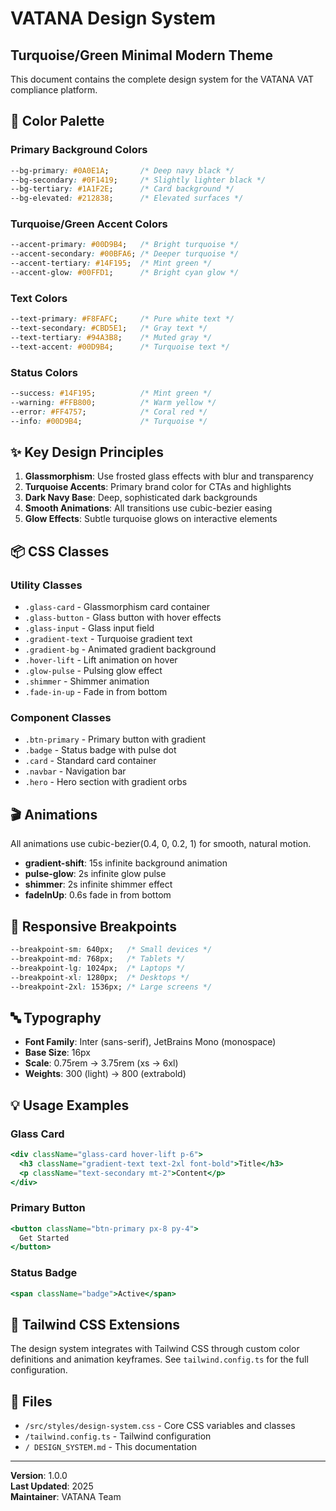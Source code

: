 # VATANA Design System
## Turquoise/Green Minimal Modern Theme

This document contains the complete design system for the VATANA VAT compliance platform.

## 🎨 Color Palette

### Primary Background Colors
```css
--bg-primary: #0A0E1A;       /* Deep navy black */
--bg-secondary: #0F1419;     /* Slightly lighter black */
--bg-tertiary: #1A1F2E;      /* Card background */
--bg-elevated: #212838;      /* Elevated surfaces */
```

### Turquoise/Green Accent Colors
```css
--accent-primary: #00D9B4;   /* Bright turquoise */
--accent-secondary: #00BFA6; /* Deeper turquoise */
--accent-tertiary: #14F195;  /* Mint green */
--accent-glow: #00FFD1;      /* Bright cyan glow */
```

### Text Colors
```css
--text-primary: #F8FAFC;     /* Pure white text */
--text-secondary: #CBD5E1;   /* Gray text */
--text-tertiary: #94A3B8;    /* Muted gray */
--text-accent: #00D9B4;      /* Turquoise text */
```

### Status Colors
```css
--success: #14F195;          /* Mint green */
--warning: #FFB800;          /* Warm yellow */
--error: #FF4757;            /* Coral red */
--info: #00D9B4;             /* Turquoise */
```

## ✨ Key Design Principles

1. **Glassmorphism**: Use frosted glass effects with blur and transparency
2. **Turquoise Accents**: Primary brand color for CTAs and highlights
3. **Dark Navy Base**: Deep, sophisticated dark backgrounds
4. **Smooth Animations**: All transitions use cubic-bezier easing
5. **Glow Effects**: Subtle turquoise glows on interactive elements

## 📦 CSS Classes

### Utility Classes
- `.glass-card` - Glassmorphism card container
- `.glass-button` - Glass button with hover effects
- `.glass-input` - Glass input field
- `.gradient-text` - Turquoise gradient text
- `.gradient-bg` - Animated gradient background
- `.hover-lift` - Lift animation on hover
- `.glow-pulse` - Pulsing glow effect
- `.shimmer` - Shimmer animation
- `.fade-in-up` - Fade in from bottom

### Component Classes
- `.btn-primary` - Primary button with gradient
- `.badge` - Status badge with pulse dot
- `.card` - Standard card container
- `.navbar` - Navigation bar
- `.hero` - Hero section with gradient orbs

## 🎬 Animations

All animations use cubic-bezier(0.4, 0, 0.2, 1) for smooth, natural motion.

- **gradient-shift**: 15s infinite background animation
- **pulse-glow**: 2s infinite glow pulse
- **shimmer**: 2s infinite shimmer effect
- **fadeInUp**: 0.6s fade in from bottom

## 📱 Responsive Breakpoints

```css
--breakpoint-sm: 640px;   /* Small devices */
--breakpoint-md: 768px;   /* Tablets */
--breakpoint-lg: 1024px;  /* Laptops */
--breakpoint-xl: 1280px;  /* Desktops */
--breakpoint-2xl: 1536px; /* Large screens */
```

## 🔤 Typography

- **Font Family**: Inter (sans-serif), JetBrains Mono (monospace)
- **Base Size**: 16px
- **Scale**: 0.75rem → 3.75rem (xs → 6xl)
- **Weights**: 300 (light) → 800 (extrabold)

## 💡 Usage Examples

### Glass Card
```jsx
<div className="glass-card hover-lift p-6">
  <h3 className="gradient-text text-2xl font-bold">Title</h3>
  <p className="text-secondary mt-2">Content</p>
</div>
```

### Primary Button
```jsx
<button className="btn-primary px-8 py-4">
  Get Started
</button>
```

### Status Badge
```jsx
<span className="badge">Active</span>
```

## 🎨 Tailwind CSS Extensions

The design system integrates with Tailwind CSS through custom color definitions and animation keyframes. See `tailwind.config.ts` for the full configuration.

## 📄 Files

- `/src/styles/design-system.css` - Core CSS variables and classes
- `/tailwind.config.ts` - Tailwind configuration
- `/ DESIGN_SYSTEM.md` - This documentation

---

**Version**: 1.0.0  
**Last Updated**: 2025  
**Maintainer**: VATANA Team
